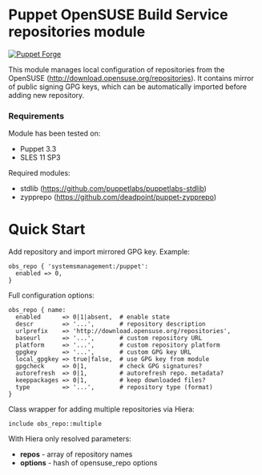 # Puppet OpenSUSE Build Service repositories module

[![Puppet Forge](http://img.shields.io/puppetforge/v/vholer/obs_repo.svg)](https://forge.puppetlabs.com/vholer/obs_repo)

This module manages local configuration of repositories from the OpenSUSE
(http://download.opensuse.org/repositories). It contains mirror of public
signing GPG keys, which can be automatically imported before adding
new repository.

### Requirements

Module has been tested on:

* Puppet 3.3
* SLES 11 SP3

Required modules:

* stdlib (https://github.com/puppetlabs/puppetlabs-stdlib)
* zypprepo (https://github.com/deadpoint/puppet-zypprepo)

# Quick Start

Add repository and import mirrored GPG key. Example:

```puppet
obs_repo { 'systemsmanagement:/puppet':
  enabled => 0,
}
```

Full configuration options:

```puppet
obs_repo { name:
  enabled      => 0|1|absent,  # enable state
  descr        => '...',       # repository description
  urlprefix    => 'http://download.opensuse.org/repositories',
  baseurl      => '...',       # custom repository URL
  platform     => '...',       # custom repository platform
  gpgkey       => '...',       # custom GPG key URL
  local_gpgkey => true|false,  # use GPG key from module
  gpgcheck     => 0|1,         # check GPG signatures?
  autorefresh  => 0|1,         # autorefresh repo. metadata?
  keeppackages => 0|1,         # keep downloaded files?
  type         => '...',       # repository type (format)
}
```

Class wrapper for adding multiple repositories via Hiera:

```puppet
include obs_repo::multiple
```
With Hiera only resolved parameters:

- **repos** - array of repository names
- **options** - hash of opensuse\_repo options
